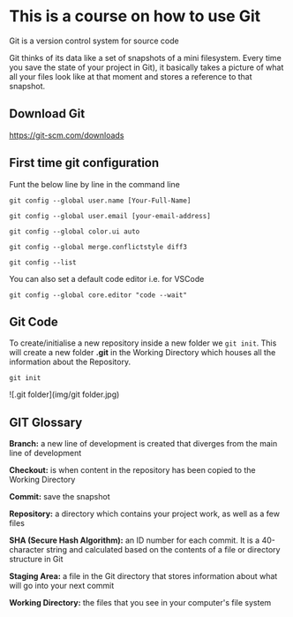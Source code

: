 # This is a course on how to use Git

Git is a version control system for source code

Git thinks of its data like a set of snapshots of a mini filesystem. Every time you save the state of your project in Git), it basically takes a picture of what all your files look like at that moment and stores a reference to that snapshot.

## Download Git
https://git-scm.com/downloads


## First time git configuration

Funt the below line by line in the command line

```
git config --global user.name [Your-Full-Name]

git config --global user.email [your-email-address]

git config --global color.ui auto

git config --global merge.conflictstyle diff3

git config --list
```

You can also set a default code editor i.e. for VSCode
```
git config --global core.editor "code --wait"
```

## Git Code

To create/initialise a new repository inside a new folder we `git init`. This will create a new folder **.git** in the Working Directory which houses all the information about the Repository.
```
git init
```

![.git folder](img/git folder.jpg)





## GIT Glossary

**Branch:** a new line of development is created that diverges from the main line of development

**Checkout:** is when content in the repository has been copied to the Working Directory

**Commit:** save the snapshot

**Repository:** a directory which contains your project work, as well as a few files

**SHA (Secure Hash Algorithm):** an ID number for each commit. It is a 40-character string and calculated based on the contents of a file or directory structure in Git

**Staging Area:** a file in the Git directory that stores information about what will go into your next commit

**Working Directory:** the files that you see in your computer's file system

